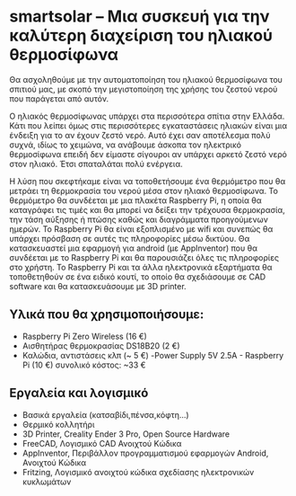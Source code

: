 # smartsolar – Μια συσκευή για την καλύτερη διαχείριση του ηλιακού θερμοσίφωνα

Θα ασχοληθούμε με την αυτοματοποίηση του ηλιακού θερμοσίφωνα του σπιτιού μας, με σκοπό την μεγιστοποίηση της χρήσης του ζεστού νερού που παράγεται από αυτόν. 

Ο ηλιακός θερμοσίφωνας υπάρχει στα περισσότερα σπίτια στην Ελλάδα. Κάτι που λείπει όμως στις περισσότερες εγκαταστάσεις ηλιακών είναι μια ένδειξη για το αν έχουν ζεστό νερό. Αυτό έχει σαν αποτέλεσμα πολύ συχνά, ιδίως το χειμώνα, να ανάβουμε άσκοπα τον ηλεκτρικό θερμοσίφωνα επειδή δεν είμαστε σίγουροι αν υπάρχει αρκετό ζεστό νερό στον ηλιακό. Έτσι σπαταλάται πολύ ενέργεια. 

Η λύση που σκεφτήκαμε είναι να τοποθετήσουμε ένα θερμόμετρο που θα μετράει τη θερμοκρασία του νερού μέσα στον ηλιακό θερμοσίφωνα. Το θερμόμετρο θα συνδέεται με μια πλακέτα Raspberry Pi, η οποία θα καταγράφει τις τιμές και θα μπορεί να δείξει την τρέχουσα θερμοκρασία, την τάση αύξησης ή πτώσης καθώς και διαγράμματα προηγούμενων ημερών. Το Raspberry Pi θα είναι εξοπλισμένο με wifi και συνεπώς θα υπάρχει πρόσβαση σε αυτές τις πληροφορίες μέσω δικτύου. Θα κατασκευαστεί μια εφαρμογή για android (με AppInventor) που θα συνδέεται με το Raspberry Pi και θα παρουσιάζει όλες τις πληροφορίες στο χρήστη. Το Raspberry Pi και τα άλλα ηλεκτρονικά εξαρτήματα θα τοποθετηθούν σε ένα ειδικό κουτί, το οποίο θα σχεδιάσουμε σε CAD software και θα κατασκευάσουμε με 3D printer.

## Υλικά που θα χρησιμοποιήσουμε:
- Raspberry Pi Zero Wireless (16 €)
- Αισθητήρας θερμοκρασίας DS18B20 (2 €)
- Καλώδια, αντιστάσεις κλπ (~ 5  €)
-Power Supply 5V 2.5A - Raspberry Pi (10 €)
συνολικό κόστος: ~33 €

## Εργαλεία και λογισμικό
- Βασικά εργαλεία (κατσαβίδι,πένσα,κόφτη…)
- Θερμικό κολλητήρι
- 3D Printer, Creality Ender 3 Pro, Open Source Hardware
- FreeCAD, Λογισμικό CAD Ανοιχτού Κώδικα
- AppInventor, Περιβάλλον προγραμματισμού εφαρμογών Android, Ανοιχτού Κώδικα
- Fritzing, Λογισμικό ανοιχτού κώδικα σχεδίασης ηλεκτρονικών κυκλωμάτων
